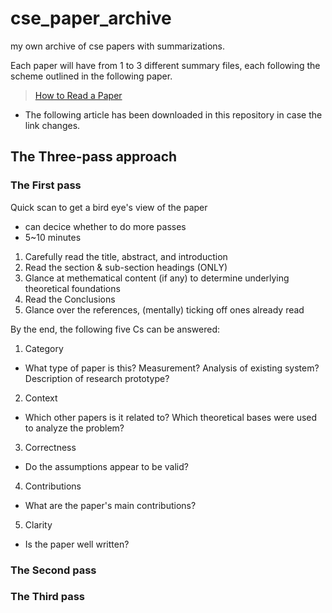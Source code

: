 # cse_paper_archive
my own archive of cse papers with summarizations.

Each paper will have from 1 to 3 different summary files, each following the scheme outlined in the following paper.

> [How to Read a Paper](http://blizzard.cs.uwaterloo.ca/keshav/home/Papers/data/07/paper-reading.pdf)

* The following article has been downloaded in this repository in case the link changes.

## The Three-pass approach

### The First pass
Quick scan to get a bird eye's view of the paper
* can decice whether to do more passes
* 5~10 minutes

1. Carefully read the title, abstract, and introduction
2. Read the section & sub-section headings (ONLY)
3. Glance at methematical content (if any) to determine underlying theoretical foundations
4. Read the Conclusions
5. Glance over the references, (mentally) ticking off ones already read

By the end, the following five Cs can be answered:
1. Category
* What type of paper is this? Measurement? Analysis of existing system? Description of research prototype?
2. Context
* Which other papers is it related to? Which theoretical bases were used to analyze the problem?
3. Correctness 
* Do the assumptions appear to be valid?
4. Contributions
* What are the paper's main contributions?
5. Clarity
* Is the paper well written?

### The Second pass

### The Third pass

